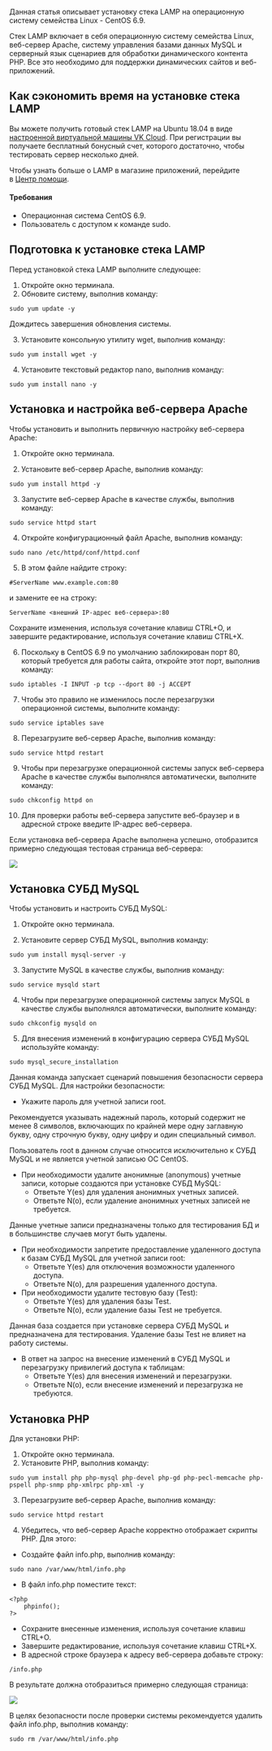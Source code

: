 Данная статья описывает установку стека LAMP на операционную систему семейства Linux - CentOS 6.9.

Стек LAMP включает в себя операционную систему семейства Linux, веб-сервер Apache, систему управления базами данных MySQL и серверный язык сценариев для обработки динамического контента PHP. Все это необходимо для поддержки динамических сайтов и веб-приложений.

## Как сэкономить время на установке стека LAMP

Вы можете получить готовый стек LAMP на Ubuntu 18.04 в виде [настроенной виртуальной машины VK Cloud](https://mcs.mail.ru/app/services/marketplace/). При регистрации вы получаете бесплатный бонусный счет, которого достаточно, чтобы тестировать сервер несколько дней.

Чтобы узнать больше о LAMP в магазине приложений, перейдите в [Центр помощи](/ru/additionals/mp/mp-apps/mp-lamp-stack).

#### Требования

- Операционная система CentOS 6.9.
- Пользователь с доступом к команде sudo.

## Подготовка к установке стека LAMP

Перед установкой стека LAMP выполните следующее:

1.  Откройте окно терминала.
2.  Обновите систему, выполнив команду:

```
sudo yum update -y
```

Дождитесь завершения обновления системы.

3.  Установите консольную утилиту wget, выполнив команду:

```
sudo yum install wget -y
```

4.  Установите текстовый редактор nano, выполнив команду:

```
sudo yum install nano -y
```

## Установка и настройка веб-сервера Apache

Чтобы установить и выполнить первичную настройку веб-сервера Apache:

1.  Откройте окно терминала.

2.  Установите веб-сервер Apache, выполнив команду:

```
sudo yum install httpd -y
```

3.  Запустите веб-сервер Apache в качестве службы, выполнив команду:

```
sudo service httpd start
```

4.  Откройте конфигурационный файл Apache, выполнив команду:

```
sudo nano /etc/httpd/conf/httpd.conf
```

5.  В этом файле найдите строку:

```
#ServerName www.example.com:80
```

и замените ее на строку:

```
ServerName <внешний IP-адрес веб-сервера>:80
```

Сохраните изменения, используя сочетание клавиш CTRL+O, и завершите редактирование, используя сочетание клавиш CTRL+X.

6.  Поскольку в CentOS 6.9 по умолчанию заблокирован порт 80, который требуется для работы сайта, откройте этот порт, выполнив команду:

```
sudo iptables -I INPUT -p tcp --dport 80 -j ACCEPT

```

7.  Чтобы это правило не изменилось после перезагрузки операционной системы, выполните команду:

```
sudo service iptables save

```

8.  Перезагрузите веб-сервер Apache, выполнив команду:

```
sudo service httpd restart

```

9.  Чтобы при перезагрузке операционной системы запуск веб-сервера Apache в качестве службы выполнялся автоматически, выполните команду:

```
sudo chkconfig httpd on

```

10. Для проверки работы веб-сервера запустите веб-браузер и в адресной строке введите IP-адрес веб-сервера.

Если установка веб-сервера Apache выполнена успешно, отобразится примерно следующая тестовая страница веб-сервера:

**![](./assets/1557695489851-1557695489851.jpeg)**

## Установка СУБД MySQL

Чтобы установить и настроить СУБД MySQL:

1.  Откройте окно терминала.

2.  Установите сервер СУБД MySQL, выполнив команду:

```
sudo yum install mysql-server -y
```

3.  Запустите MySQL в качестве службы, выполнив команду:

```
sudo service mysqld start

```

4.  Чтобы при перезагрузке операционной системы запуск MySQL в качестве службы выполнялся автоматически, выполните команду:

```
sudo chkconfig mysqld on

```

5.  Для внесения изменений в конфигурацию сервера СУБД MySQL используйте команду:

```
sudo mysql_secure_installation
```

Данная команда запускает сценарий повышения безопасности сервера СУБД MySQL. Для настройки безопасности:

- Укажите пароль для учетной записи root.

<warn>

Рекомендуется указывать надежный пароль, который содержит не менее 8 символов, включающих по крайней мере одну заглавную букву, одну строчную букву, одну цифру и один специальный символ.

</warn>

Пользователь root в данном случае относится исключительно к СУБД MySQL и не является учетной записью ОС CentOS.

- При необходимости удалите анонимные (anonymous) учетные записи, которые создаются при установке СУБД MySQL:
  - Ответьте Y(es) для удаления анонимных учетных записей.
  - Ответьте N(o), если удаление анонимных учетных записей не требуется.

Данные учетные записи предназначены только для тестирования БД и в большинстве случаев могут быть удалены.

- При необходимости запретите предоставление удаленного доступа к базам СУБД MySQL для учетной записи root:
  - Ответьте Y(es) для отключения возможности удаленного доступа.
  - Ответьте N(o), для разрешения удаленного доступа.
- При необходимости удалите тестовую базу (Test):
  - Ответьте Y(es) для удаления базы Test.
  - Ответьте N(o), если удаление базы Test не требуется.

Данная база создается при установке сервера СУБД MySQL и предназначена для тестирования. Удаление базы Test не влияет на работу системы.

- В ответ на запрос на внесение изменений в СУБД MySQL и перезагрузку привилегий доступа к таблицам:
  - Ответьте Y(es) для внесения изменений и перезагрузки.
  - Ответьте N(o), если внесение изменений и перезагрузка не требуются.

## Установка PHP

Для установки PHP:

1.  Откройте окно терминала.
2.  Установите PHP, выполнив команду:

```
sudo yum install php php-mysql php-devel php-gd php-pecl-memcache php-pspell php-snmp php-xmlrpc php-xml -y

```

3.  Перезагрузите веб-сервер Apache, выполнив команду:

```
sudo service httpd restart

```

4.  Убедитесь, что веб-сервер Apache корректно отображает скрипты PHP. Для этого:

- Создайте файл info.php, выполнив команду:

```
sudo nano /var/www/html/info.php
```

- В файл info.php поместите текст:

```
<?php
    phpinfo();
?>
```

- Сохраните внесенные изменения, используя сочетание клавиш CTRL+O.
- Завершите редактирование, используя сочетание клавиш CTRL+X.
- В адресной строке браузера к адресу веб-сервера добавьте строку:

```
/info.php
```

В результате должна отобразиться примерно следующая страница:

**![](./assets/1557695836526-1557695836526.jpeg)**

<warn>

В целях безопасности после проверки системы рекомендуется удалить файл info.php, выполнив команду:

```
sudo rm /var/www/html/info.php
```

</warn>
